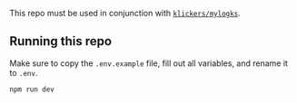 This repo must be used in conjunction with [`klickers/mylogks`](https://github.com/klickers/mylogks).

## Running this repo

Make sure to copy the `.env.example` file, fill out all variables, and rename it to `.env`.

```
npm run dev
```

